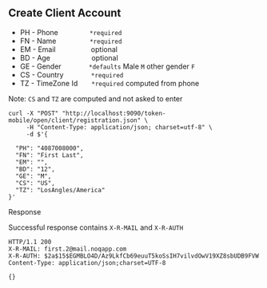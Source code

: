 ## Create Client Account

- PH - Phone          &nbsp;&nbsp;&nbsp;&nbsp;&nbsp;&nbsp;&nbsp;&nbsp;&nbsp;&nbsp;&nbsp;&nbsp;&nbsp;&nbsp;&nbsp;`*required`
- FN - Name           &nbsp;&nbsp;&nbsp;&nbsp;&nbsp;&nbsp;&nbsp;&nbsp;&nbsp;&nbsp;&nbsp;&nbsp;&nbsp;&nbsp;&nbsp;&nbsp;`*required`
- EM - Email          &nbsp;&nbsp;&nbsp;&nbsp;&nbsp;&nbsp;&nbsp;&nbsp;&nbsp;&nbsp;&nbsp;&nbsp;&nbsp;&nbsp;&nbsp;&nbsp;&nbsp;optional
- BD - Age            &nbsp;&nbsp;&nbsp;&nbsp;&nbsp;&nbsp;&nbsp;&nbsp;&nbsp;&nbsp;&nbsp;&nbsp;&nbsp;&nbsp;&nbsp;&nbsp;&nbsp;&nbsp;&nbsp;&nbsp;optional
- GE - Gender         &nbsp;&nbsp;&nbsp;&nbsp;&nbsp;&nbsp;&nbsp;&nbsp;&nbsp;&nbsp;&nbsp;&nbsp;&nbsp;`*defaults` Male `M` other gender `F`
- CS - Country        &nbsp;&nbsp;&nbsp;&nbsp;&nbsp;&nbsp;&nbsp;&nbsp;&nbsp;&nbsp;&nbsp;&nbsp;&nbsp;`*required`
- TZ - TimeZone Id    &nbsp;&nbsp;&nbsp;&nbsp;&nbsp;&nbsp;`*required` computed from phone

Note: `CS` and `TZ` are computed and not asked to enter


    curl -X "POST" "http://localhost:9090/token-mobile/open/client/registration.json" \
         -H "Content-Type: application/json; charset=utf-8" \
         -d $'{
         
      "PH": "4087008000",
      "FN": "First Last",
      "EM": "",                    
      "BD": "12",
      "GE": "M",
      "CS": "US", 
      "TZ": "LosAngles/America"      
    }'


Response

Successful response contains `X-R-MAIL` and `X-R-AUTH`


    HTTP/1.1 200 
    X-R-MAIL: first.2@mail.noqapp.com
    X-R-AUTH: $2a$15$EGMBLO4D/Az9LkfCb69euuT5koSsIH7vilvdOwV19XZ8sbUDB9FVW
    Content-Type: application/json;charset=UTF-8
    
    {}